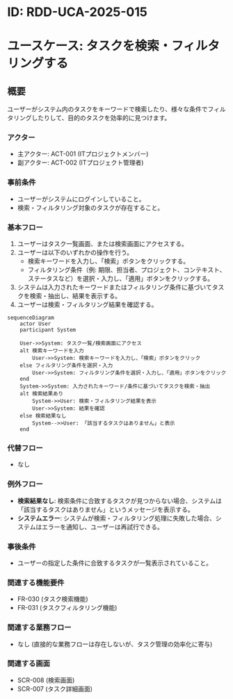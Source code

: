 # ID: RDD-UCA-2025-015

# ユースケース: タスクを検索・フィルタリングする

## 概要

ユーザーがシステム内のタスクをキーワードで検索したり、様々な条件でフィルタリングしたりして、目的のタスクを効率的に見つけます。

### アクター

- 主アクター: ACT-001 (ITプロジェクトメンバー)
- 副アクター: ACT-002 (ITプロジェクト管理者)

### 事前条件

- ユーザーがシステムにログインしていること。
- 検索・フィルタリング対象のタスクが存在すること。

### 基本フロー

1. ユーザーはタスク一覧画面、または検索画面にアクセスする。
1. ユーザーは以下のいずれかの操作を行う。
   - 検索キーワードを入力し、「検索」ボタンをクリックする。
   - フィルタリング条件（例: 期限、担当者、プロジェクト、コンテキスト、ステータスなど）を選択・入力し、「適用」ボタンをクリックする。
1. システムは入力されたキーワードまたはフィルタリング条件に基づいてタスクを検索・抽出し、結果を表示する。
1. ユーザーは検索・フィルタリング結果を確認する。

```mermaid
sequenceDiagram
    actor User
    participant System

    User->>System: タスク一覧/検索画面にアクセス
    alt 検索キーワードを入力
        User->>System: 検索キーワードを入力し、「検索」ボタンをクリック
    else フィルタリング条件を選択・入力
        User->>System: フィルタリング条件を選択・入力し、「適用」ボタンをクリック
    end
    System->>System: 入力されたキーワード/条件に基づいてタスクを検索・抽出
    alt 検索結果あり
        System->>User: 検索・フィルタリング結果を表示
        User->>System: 結果を確認
    else 検索結果なし
        System-->>User: 「該当するタスクはありません」と表示
    end
```

### 代替フロー

- なし

### 例外フロー

- **検索結果なし**: 検索条件に合致するタスクが見つからない場合、システムは「該当するタスクはありません」というメッセージを表示する。
- **システムエラー**: システムが検索・フィルタリング処理に失敗した場合、システムはエラーを通知し、ユーザーは再試行できる。

### 事後条件

- ユーザーの指定した条件に合致するタスクが一覧表示されていること。

### 関連する機能要件

- FR-030 (タスク検索機能)
- FR-031 (タスクフィルタリング機能)

### 関連する業務フロー

- なし (直接的な業務フローは存在しないが、タスク管理の効率化に寄与)

### 関連する画面

- SCR-008 (検索画面)
- SCR-007 (タスク詳細画面)
